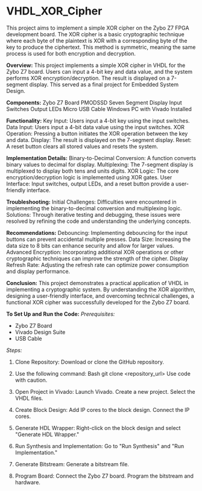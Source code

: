 # VHDL_XOR_Cipher
This project aims to implement a simple XOR cipher on the Zybo Z7 FPGA development board. The XOR cipher is a basic cryptographic technique where each byte of the plaintext is XOR with a corresponding byte of the key to produce the ciphertext. This method is symmetric, meaning the same process is used for both encryption and decryption. 


**Overview:**
This project implements a simple XOR cipher in VHDL for the Zybo Z7 board. Users can input a 4-bit key and data value, and the system performs XOR encryption/decryption. The result is displayed on a 7-segment display. This served as a final project for Embedded System Design.

**Components:**
Zybo Z7 Board
PMODSSD Seven Segment Display
Input Switches
Output LEDs
Micro USB Cable
Windows PC with Vivado Installed

**Functionality:**
Key Input: Users input a 4-bit key using the input switches.
Data Input: Users input a 4-bit data value using the input switches.
XOR Operation: Pressing a button initiates the XOR operation between the key and data.
Display: The result is displayed on the 7-segment display.
Reset: A reset button clears all stored values and resets the system.

**Implementation Details:**
Binary-to-Decimal Conversion: A function converts binary values to decimal for display.
Multiplexing: The 7-segment display is multiplexed to display both tens and units digits.
XOR Logic: The core encryption/decryption logic is implemented using XOR gates.
User Interface: Input switches, output LEDs, and a reset button provide a user-friendly interface.

**Troubleshooting:**
Initial Challenges: Difficulties were encountered in implementing the binary-to-decimal conversion and multiplexing logic.
Solutions: Through iterative testing and debugging, these issues were resolved by refining the code and understanding the underlying concepts.

**Recommendations:**
Debouncing: Implementing debouncing for the input buttons can prevent accidental multiple presses.
Data Size: Increasing the data size to 8 bits can enhance security and allow for larger values.
Advanced Encryption: Incorporating additional XOR operations or other cryptographic techniques can improve the strength of the cipher.
Display Refresh Rate: Adjusting the refresh rate can optimize power consumption and display performance.

**Conclusion:**
This project demonstrates a practical application of VHDL in implementing a cryptographic system. By understanding the XOR algorithm, designing a user-friendly interface, and overcoming technical challenges, a functional XOR cipher was successfully developed for the Zybo Z7 board.

**To Set Up and Run the Code:**
_Prerequisites:_
- Zybo Z7 Board
- Vivado Design Suite
- USB Cable

_Steps:_

1. Clone Repository:
Download or clone the GitHub repository.

2. Use the following command:
Bash
git clone <repository_url>
Use code with caution.

3. Open Project in Vivado:
Launch Vivado.
Create a new project.
Select the VHDL files.

4. Create Block Design:
Add IP cores to the block design.
Connect the IP cores.

5. Generate HDL Wrapper:
Right-click on the block design and select "Generate HDL Wrapper."

6. Run Synthesis and Implementation:
Go to "Run Synthesis" and "Run Implementation."

7. Generate Bitstream:
Generate a bitstream file.

8. Program Board:
Connect the Zybo Z7 board.
Program the bitstream and hardware.

